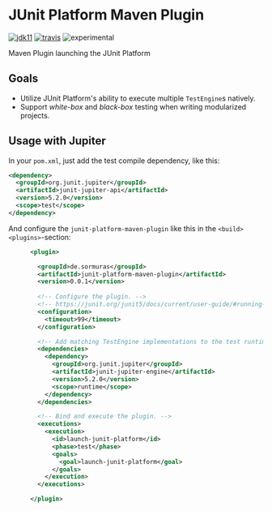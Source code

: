 # JUnit Platform Maven Plugin
 
[![jdk11](https://img.shields.io/badge/jdk-11-blue.svg)](http://jdk.java.net/11/)
[![travis](https://travis-ci.com/sormuras/junit-platform-maven-plugin.svg?branch=master)](https://travis-ci.org/sormuras/bach)
![experimental](https://img.shields.io/badge/api-experimental-yellow.svg)

Maven Plugin launching the JUnit Platform

## Goals

* Utilize JUnit Platform's ability to execute multiple `TestEngine`s natively.
* Support _white-box_ and _black-box_ testing when writing modularized projects.

## Usage with Jupiter

In your `pom.xml`, just add the test compile dependency, like this:

```xml
<dependency>
  <groupId>org.junit.jupiter</groupId>
  <artifactId>junit-jupiter-api</artifactId>
  <version>5.2.0</version>
  <scope>test</scope>
</dependency>
```

And configure the `junit-platform-maven-plugin` like this in the `<build><plugins>`-section:

```xml
      <plugin>

        <groupId>de.sormuras</groupId>
        <artifactId>junit-platform-maven-plugin</artifactId>
        <version>0.0.1</version>
        
        <!-- Configure the plugin. -->
        <!-- https://junit.org/junit5/docs/current/user-guide/#running-tests-console-launcher-options -->       
        <configuration>
          <timeout>99</timeout>
        </configuration>

        <!-- Add matching TestEngine implementations to the test runtime. -->
        <dependencies>
          <dependency>
            <groupId>org.junit.jupiter</groupId>
            <artifactId>junit-jupiter-engine</artifactId>
            <version>5.2.0</version>
            <scope>runtime</scope>
          </dependency>
        </dependencies>

        <!-- Bind and execute the plugin. -->
        <executions>
          <execution>
            <id>launch-junit-platform</id>
            <phase>test</phase>
            <goals>
              <goal>launch-junit-platform</goal>
            </goals>
          </execution>
        </executions>

      </plugin>
```

